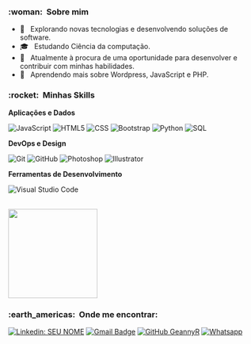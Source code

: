 <h3> :woman: &nbsp;Sobre mim </h3>

- 🤔 &nbsp; Explorando novas tecnologias e desenvolvendo soluções de software.
- 🎓 &nbsp; Estudando Ciência da computação.
- 💼 &nbsp; Atualmente à procura de uma oportunidade para desenvolver e contribuir com minhas habilidades.</a>
- 🌱 &nbsp; Aprendendo mais sobre Wordpress, JavaScript e PHP.

<h3> :rocket: &nbsp;Minhas Skills </h3>

**Aplicações e Dados**

  ![JavaScript](https://img.shields.io/badge/JavaScript-323330?style=for-the-badge&logo=javascript&logoColor=F7DF1E)
  ![HTML5](https://img.shields.io/badge/HTML5-E34F26?style=for-the-badge&logo=html5&logoColor=white)
  ![CSS](https://img.shields.io/badge/CSS3-1572B6?style=for-the-badge&logo=css3&logoColor=white)
  ![Bootstrap](https://img.shields.io/badge/Bootstrap-563D7C?style=for-the-badge&logo=bootstrap&logoColor=white)
  ![Python](https://img.shields.io/badge/Python-3776AB?style=for-the-badge&logo=python&logoColor=white)
  ![SQL](https://img.shields.io/badge/MySQL-00000F?style=for-the-badge&logo=mysql&logoColor=white)
 

**DevOps e Design**

  ![Git](https://img.shields.io/badge/Git-E34F26?style=for-the-badge&logo=git&logoColor=white)
  ![GitHub](https://img.shields.io/badge/GitHub-100000?style=for-the-badge&logo=github&logoColor=white)
  ![Photoshop](https://img.shields.io/badge/Adobe%20Photoshop-31A8FF?style=for-the-badge&logo=Adobe%20Photoshop&logoColor=black)
  ![Illustrator](https://img.shields.io/badge/Adobe%20Illustrator-FF9A00?style=for-the-badge&logo=adobe%20illustrator&logoColor=white)

**Ferramentas de Desenvolvimento**

  ![Visual Studio Code](https://img.shields.io/badge/Visual_Studio_Code-0078D4?style=for-the-badge&logo=visual%20studio%20code&logoColor=white)

<br/>

<a href="https://github.com/VanessaSwerts">
  <img height="180em" src="https://github-readme-stats.vercel.app/api?username=VanessaSwerts&theme=dracula&show_icons=true" />
</a>

<br/>

<h3> :earth_americas: &nbsp;Onde me encontrar: </h3> 

[![Linkedin: SEU NOME](https://img.shields.io/badge/LinkedIn-0077B5?style=for-the-badge&logo=linkedin&logoColor=white&link=https://www.linkedin.com/in/geanny-arodrigues/)](https://www.linkedin.com/in/geanny-arodrigues/)
[![Gmail Badge](https://img.shields.io/badge/Gmail-D14836?style=for-the-badge&logo=gmail&logoColor=white&link=mailto:geanny.arodrigues@gmail.com)](mailto:geanny.arodrigues@gmail.com)
[![GitHub GeannyR](https://img.shields.io/badge/GitHub-100000?style=for-the-badge&logo=github&logoColor=white)](https://github.com/GeannyR)
[![Whatsapp]( https://img.shields.io/badge/WhatsApp-25D366?style=for-the-badge&logo=whatsapp&logoColor=white&link=https://api.whatsapp.com/send?phone=5581981493288)](https://api.whatsapp.com/send?phone=5581981493288)

